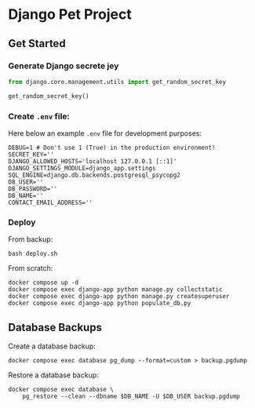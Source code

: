 # Django Pet Project

## Get Started

### Generate Django secrete jey

```python
from django.core.management.utils import get_random_secret_key

get_random_secret_key()
```

### Create `.env` file:

Here below an example `.env` file for development purposes:

```commandline
DEBUG=1 # Don't use 1 (True) in the production environment!
SECRET_KEY=''
DJANGO_ALLOWED_HOSTS='localhost 127.0.0.1 [::1]'
DJANGO_SETTINGS_MODULE=django_app.settings
SQL_ENGINE=django.db.backends.postgresql_psycopg2
DB_USER=''
DB_PASSWORD=''
DB_NAME=''
CONTACT_EMAIL_ADDRESS=''
```

### Deploy

From backup:

```commandline
bash deploy.sh
```

From scratch:

```commandline
docker compose up -d
docker compose exec django-app python manage.py collectstatic
docker compose exec django-app python manage.py createsuperuser
docker compose exec django-app python populate_db.py
```


## Database Backups

Create a database backup:

```commandline
docker compose exec database pg_dump --format=custom > backup.pgdump
```

Restore a database backup:

```commandline
docker compose exec database \
    pg_restore --clean --dbname $DB_NAME -U $DB_USER backup.pgdump
```